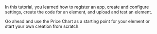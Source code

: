 In this tutorial, you learned how to register an app, create and configure settings, create the code for an element, and upload and test an element.

Go ahead and use the Price Chart as a starting point for your element or start your own creation from scratch.